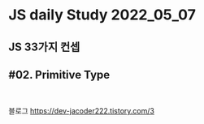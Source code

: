 # JS daily Study 2022_05_07 <br>
## JS 33가지 컨셉<br> 
## #02. Primitive Type<br>
<br>

블로그 https://dev-jacoder222.tistory.com/3

